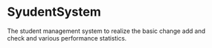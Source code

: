 # SyudentSystem
The student management system to realize the basic change add and check and various performance statistics.
